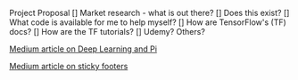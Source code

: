 Project Proposal
[] Market research - what is out there?
[] Does this exist?
[] What code is available for me to help myself?
[] How are TensorFlow's (TF) docs?
[] How are the TF tutorials?
[] Udemy? Others?

[Medium article on Deep Learning and Pi](https://medium.com/nanonets/how-to-easily-detect-objects-with-deep-learning-on-raspberrypi-225f29635c74)

[Medium article on sticky footers](https://blog.hellojs.org/flexbox-sticky-footer-and-react-d116e4cfca5)